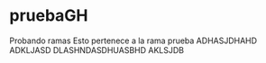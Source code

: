 # pruebaGH
Probando ramas
Esto pertenece a la rama prueba
ADHASJDHAHD
ADKLJASD
DLASHNDASDHUASBHD
AKLSJDB
